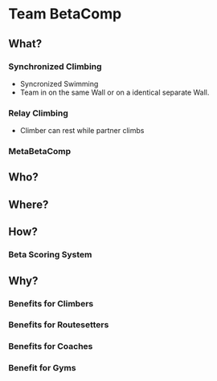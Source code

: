 # Team BetaComp

## What?

### Synchronized Climbing
- Syncronized Swimming
- Team in on the same Wall or on a identical separate Wall.

### Relay Climbing
- Climber can rest while partner climbs 

### MetaBetaComp

## Who?

## Where?

## How?

### Beta Scoring System


## Why?

### Benefits for Climbers

### Benefits for Routesetters

### Benefits for Coaches

### Benefit for Gyms 